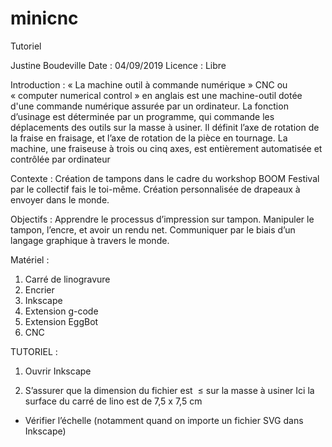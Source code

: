 # minicnc
Tutoriel

Justine Boudeville
Date : 04/09/2019
Licence : Libre


Introduction : 
« La machine outil à commande numérique » CNC ou « computer numerical control » en anglais est une machine-outil dotée d'une commande numérique assurée par un ordinateur. La fonction d’usinage est déterminée par un programme, qui commande les déplacements des outils sur la masse à usiner. Il définit l’axe de rotation de la fraise en fraisage, et l’axe de rotation de la pièce en tournage. La machine, une fraiseuse à trois ou cinq axes, est entièrement automatisée et contrôlée par ordinateur

Contexte : 
Création de tampons dans le cadre du workshop BOOM Festival par le collectif fais le toi-même.
Création personnalisée de drapeaux à envoyer dans le monde. 

Objectifs :
Apprendre le processus d’impression sur tampon.
Manipuler le tampon, l’encre, et avoir un rendu net.
Communiquer par le biais d’un langage graphique à travers le monde. 


Matériel : 
1. Carré de linogravure
2. Encrier
3. Inkscape
4. Extension g-code
5. Extension EggBot
6. CNC

TUTORIEL : 

1. Ouvrir Inkscape

2. S’assurer que la dimension du fichier est  ≤ sur la masse à usiner
Ici la surface du carré de lino est de 7,5 x 7,5 cm
+ Vérifier l’échelle (notamment quand on importe un fichier SVG dans Inkscape)
